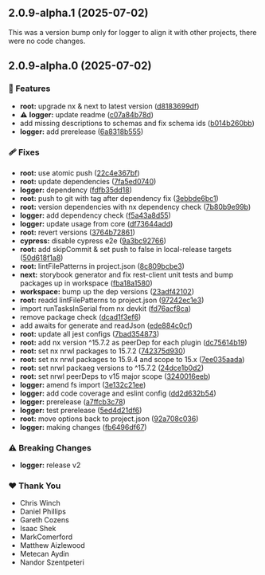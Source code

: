 ## 2.0.9-alpha.1 (2025-07-02)

This was a version bump only for logger to align it with other projects, there were no code changes.

## 2.0.9-alpha.0 (2025-07-02)

### 🚀 Features

- **root:** upgrade nx & next to latest version ([d8183699df](https://github.com/Ensono/stacks-nx-plugins/commit/d8183699df))
- ⚠️  **logger:** update readme ([c07a84b78d](https://github.com/Ensono/stacks-nx-plugins/commit/c07a84b78d))
- add missing descriptions to schemas and fix schema ids ([b014b260bb](https://github.com/Ensono/stacks-nx-plugins/commit/b014b260bb))
- **logger:** add prerelease ([6a8318b555](https://github.com/Ensono/stacks-nx-plugins/commit/6a8318b555))

### 🩹 Fixes

- **root:** use atomic push ([22c4e367bf](https://github.com/Ensono/stacks-nx-plugins/commit/22c4e367bf))
- **root:** update dependencies ([7fa5ed0740](https://github.com/Ensono/stacks-nx-plugins/commit/7fa5ed0740))
- **logger:** dependency ([fdfb35dd18](https://github.com/Ensono/stacks-nx-plugins/commit/fdfb35dd18))
- **root:** push to git with tag after dependency fix ([3ebbde6bc1](https://github.com/Ensono/stacks-nx-plugins/commit/3ebbde6bc1))
- **root:** version dependencies with nx dependency check ([7b80b9e99b](https://github.com/Ensono/stacks-nx-plugins/commit/7b80b9e99b))
- **logger:** add dependency check ([f5a43a8d55](https://github.com/Ensono/stacks-nx-plugins/commit/f5a43a8d55))
- **logger:** update usage from core ([df73644add](https://github.com/Ensono/stacks-nx-plugins/commit/df73644add))
- **root:** revert versions ([3764b72861](https://github.com/Ensono/stacks-nx-plugins/commit/3764b72861))
- **cypress:** disable cypress e2e ([9a3bc92766](https://github.com/Ensono/stacks-nx-plugins/commit/9a3bc92766))
- **root:** add skipCommit & set push to false in local-release targets ([50d618f1a8](https://github.com/Ensono/stacks-nx-plugins/commit/50d618f1a8))
- **root:** lintFilePatterns in project.json ([8c809bcbe3](https://github.com/Ensono/stacks-nx-plugins/commit/8c809bcbe3))
- **next:** storybook generator and fix rest-client unit tests and bump packages up in workspace ([fba18a1580](https://github.com/Ensono/stacks-nx-plugins/commit/fba18a1580))
- **workspace:** bump up the dep versions ([23adf42102](https://github.com/Ensono/stacks-nx-plugins/commit/23adf42102))
- **root:** readd lintFilePatterns to project.json ([97242ec1e3](https://github.com/Ensono/stacks-nx-plugins/commit/97242ec1e3))
- import runTasksInSerial from nx devkit ([fd76acf8ca](https://github.com/Ensono/stacks-nx-plugins/commit/fd76acf8ca))
- remove package check ([dcad1f3ef6](https://github.com/Ensono/stacks-nx-plugins/commit/dcad1f3ef6))
- add awaits for generate and readJson ([ede884c0cf](https://github.com/Ensono/stacks-nx-plugins/commit/ede884c0cf))
- **root:** update all jest configs ([7bad354873](https://github.com/Ensono/stacks-nx-plugins/commit/7bad354873))
- **root:** add nx version ^15.7.2 as peerDep for each plugin ([dc75614b19](https://github.com/Ensono/stacks-nx-plugins/commit/dc75614b19))
- **root:** set nx nrwl packages to 15.7.2 ([742375d930](https://github.com/Ensono/stacks-nx-plugins/commit/742375d930))
- **root:** set nx nrwl packages to 15.9.4 and scope to 15.x ([7ee035aada](https://github.com/Ensono/stacks-nx-plugins/commit/7ee035aada))
- **root:** set nrwl packaeg versions to ^15.7.2 ([24dce1b0d2](https://github.com/Ensono/stacks-nx-plugins/commit/24dce1b0d2))
- **root:** set nrwl peerDeps to v15 major scope ([3240016eeb](https://github.com/Ensono/stacks-nx-plugins/commit/3240016eeb))
- **logger:** amend fs import ([3e132c21ee](https://github.com/Ensono/stacks-nx-plugins/commit/3e132c21ee))
- **logger:** add code coverage and eslint config ([dd2d632b54](https://github.com/Ensono/stacks-nx-plugins/commit/dd2d632b54))
- **logger:** prerelease ([a7ffcb3c78](https://github.com/Ensono/stacks-nx-plugins/commit/a7ffcb3c78))
- **logger:** test prerelease ([5ed4d21df6](https://github.com/Ensono/stacks-nx-plugins/commit/5ed4d21df6))
- **root:** move options back to project.json ([92a708c036](https://github.com/Ensono/stacks-nx-plugins/commit/92a708c036))
- **logger:** making changes ([fb6496df67](https://github.com/Ensono/stacks-nx-plugins/commit/fb6496df67))

### ⚠️  Breaking Changes

- **logger:** release v2

### ❤️ Thank You

- Chris Winch
- Daniel Phillips
- Gareth Cozens
- Isaac Shek
- MarkComerford
- Matthew Aizlewood
- Metecan Aydin
- Nandor Szentpeteri